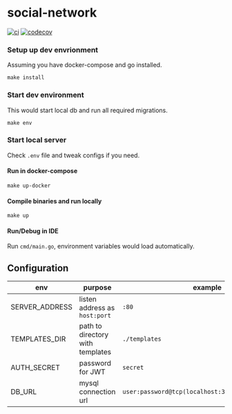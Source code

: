 # social-network
[![ci](https://github.com/vvkh/social-network/actions/workflows/ci.yml/badge.svg)](https://github.com/vvkh/social-network/actions/workflows/ci.yml)
[![codecov](https://codecov.io/gh/vvkh/social-network/branch/main/graph/badge.svg?token=Z1O17LP4FF)](https://codecov.io/gh/vvkh/social-network)

### Setup up dev envrionment
Assuming you have docker-compose and go installed.
```
make install
```

### Start dev environment
This would start local db and run all required migrations.
```
make env
```

### Start local server
Check `.env` file and tweak configs if you need.
#### Run in docker-compose
```
make up-docker
```

#### Compile binaries and run locally
```
make up
```

#### Run/Debug in IDE
Run `cmd/main.go`, environment variables would load automatically.

## Configuration
| env | purpose | example | 
| --- | ------- | ------ |
| SERVER_ADDRESS | listen address as `host:port` | `:80` | 
| TEMPLATES_DIR | path to directory with templates| `./templates` | 
| AUTH_SECRET | password for JWT | `secret` | 
| DB_URL | mysql connection url | `user:password@tcp(localhost:3306)/social_network` |